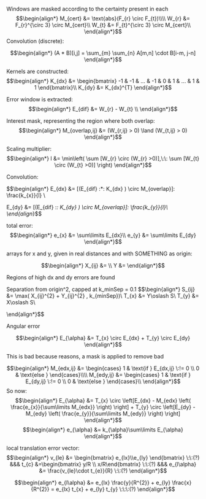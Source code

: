 
Windows are masked according to the certainty present in each
$$\begin{align*}
M_{cert} &= \text{abs}(F_{r} \circ F_{t})\\\\
W_{r} &= F_{r}^{\circ 3} \circ M_{cert}\\
W_{t} &= F_{t}^{\circ 3} \circ M_{cert}\\
\end{align*}$$
Convolution (discrete):

$$\begin{align*}
 (A * B)[i,j] = \sum_{m} \sum_{n} A[m,n] \cdot B[i-m, j-n]
\end{align*}$$

Kernels are constructed:
$$\begin{align*}
K_{dx} &= \begin{bmatrix} -1 & -1 & ... & -1 & 0 & 1 & ... & 1 & 1 \end{bmatrix}\\
K_{dy} &= K_{dx}^{T}
\end{align*}$$

Error window is extracted:
$$\begin{align*}
E_{dif} &= W_{r} - W_{t} \\
\end{align*}$$

Interest mask, representing the region where both overlap:
$$\begin{align*}
M_{overlap,ij} &= (W_{r,ij} > 0) \land (W_{t,ij} > 0)
\end{align*}$$

Scaling multiplier:
$$\begin{align*}
l &= \min\left( \sum  [W_{r} \circ (W_{r} >0)],\:\: \sum  [W_{t} \circ (W_{t} >0)]  \right) 
\end{align*}$$

Convolution:

$$\begin{align*}
E_{dx} &= [(E_{dif} \:*\: K_{dx} ) \circ M_{overlap}]\: \frac{k_{x}}{l} \\

E_{dy} &= [(E_{dif} \:*\: K_{dy} ) \circ M_{overlap}]\: \frac{k_{y}}{l}\\
\end{align*}$$

total error:
$$\begin{align*}
e_{x} &= \sum\limits E_{dx}\\
e_{y} &= \sum\limits E_{dy}
\end{align*}$$

arrays for x and y, given in real distances and with SOMETHING as origin:

$$\begin{align*}
X_{ij} &=  \\
Y &= 
\end{align*}$$

Regions of high dx and dy errors are found


Separation from origin^2, capped at k_minSep = 0.1
$$\begin{align*}
S_{ij} &= \max( X_{ij}^{2} + Y_{ij}^{2} , k_{minSep})\\
T_{x} &= Y\oslash S\\
T_{y} &= X\oslash S\\

\end{align*}$$

Angular error

$$\begin{align*}
E_{\alpha} &= T_{x} \circ E_{dx} + T_{y} \circ E_{dy}
\end{align*}$$

This is bad because reasons, a mask is applied to remove bad

$$\begin{align*}
M_{edx,ij} &= \begin{cases}
    1 & \text{if } E_{dx,ij} \:!= 0 \\
    0 & \text{else }
\end{cases}\\\\
M_{edy,ij} &= \begin{cases}
    1 & \text{if } E_{dy,ij} \:!= 0 \\
    0 & \text{else }  
\end{cases}\\
\end{align*}$$
So now:
$$\begin{align*}
E_{\alpha} &= T_{x} \circ \left[E_{dx} - M_{edx} \left(  \frac{e_{x}}{\sum\limits M_{edx}} \right) \right] + T_{y} \circ \left[E_{dy} - M_{edy} \left(  \frac{e_{y}}{\sum\limits M_{edy}} \right) \right]
\end{align*}$$
$$\begin{align*}
e_{\alpha} &= k_{\alpha}\sum\limits E_{\alpha}
\end{align*}$$

local translation error vector:
$$\begin{align*}
v_{le} &= \begin{bmatrix} e_{lx}\\e_{ly} \end{bmatrix} \:\:(?) &&& t_{c} &=\begin{bmatrix} y/R \\ x/R\end{bmatrix} \:\:(?) &&& e_{l\alpha} &= \frac{v_{le}\cdot t_{e}}{R} \:\:(?)
\end{align*}$$

$$\begin{align*}
e_{l\alpha} &= e_{lx} \frac{y}{R^{2}} + e_{ly} \frac{x}{R^{2}} =  e_{lx} t_{x} + e_{ly} t_{y}     \:\:\:(?)
\end{align*}$$
